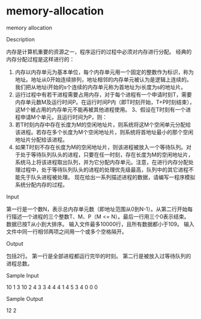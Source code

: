 # memory-allocation

memory allocation

Description

内存是计算机重要的资源之一，程序运行的过程中必须对内存进行分配。
经典的内存分配过程是这样进行的：
1. 内存以内存单元为基本单位，每个内存单元用一个固定的整数作为标识，称为地址。地址从0开始连续排列，地址相邻的内存单元被认为是逻辑上连续的。我们把从地址i开始的s个连续的内存单元称为首地址为i长度为s的地址片。
2. 运行过程中有若干进程需要占用内存，对于每个进程有一个申请时刻T，需要内存单元数M及运行时间P。在运行时间P内（即T时刻开始，T+P时刻结束），这M个被占用的内存单元不能再被其他进程使用。
3、假设在T时刻有一个进程申请M个单元，且运行时间为P，则：
1. 若T时刻内存中存在长度为M的空闲地址片，则系统将这M个空闲单元分配给该进程。若存在多个长度为M个空闲地址片，则系统将首地址最小的那个空闲地址片分配给该进程。
2. 如果T时刻不存在长度为M的空闲地址片，则该进程被放入一个等待队列。对于处于等待队列队头的进程，只要在任一时刻，存在长度为M的空闲地址片，系统马上将该进程取出队列，并为它分配内存单元。注意，在进行内存分配处理过程中，处于等待队列队头的进程的处理优先级最高，队列中的其它进程不能先于队头进程被处理。
现在给出一系列描述进程的数据，请编写一程序模拟系统分配内存的过程。

Input

第一行是一个数N，表示总内存单元数（即地址范围从0到N-1）。从第二行开始每行描述一个进程的三个整数T、M、P（M <= N）。最后一行用三个0表示结束。
数据已按T从小到大排序。
输入文件最多10000行，且所有数据都小于109。
输入文件中同一行相邻两项之间用一个或多个空格隔开。

Output

包括2行。
第一行是全部进程都运行完毕的时刻。
第二行是被放入过等待队列的进程总数。

Sample Input

10
1 3 10
2 4 3
3 4 4
4 1 4
5 3 4
0 0 0

Sample Output

12
2
